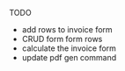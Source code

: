 TODO

- add rows to invoice form
- CRUD form form rows
- calculate the invoice form
- update pdf gen command
